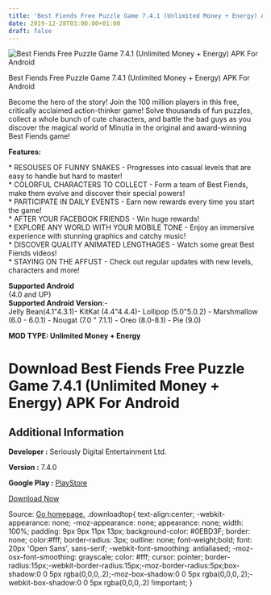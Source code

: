 ```yaml
---
title: 'Best Fiends Free Puzzle Game 7.4.1 (Unlimited Money + Energy) APK For Android'
date: 2019-12-28T03:00:00+01:00
draft: false
---
```


![Best Fiends Free Puzzle Game 7.4.1 (Unlimited Money + Energy) APK For Android](https://i2.wp.com/apkhome.net/wp-content/uploads/2019/11/Best-Fiends-Free-Puzzle-Game.png "Best Fiends Free Puzzle Game 7.4.1 (Unlimited Money + Energy) APK For Android")

  

Best Fiends Free Puzzle Game 7.4.1 (Unlimited Money + Energy) APK For Android

Become the hero of the story! Join the 100 million players in this free, critically acclaimed action-thinker game! Solve thousands of fun puzzles, collect a whole bunch of cute characters, and battle the bad guys as you discover the magical world of Minutia in the original and award-winning Best Fiends game!

**Features:**

\* RESOUSES OF FUNNY SNAKES - Progresses into casual levels that are easy to handle but hard to master!  
\* COLORFUL CHARACTERS TO COLLECT - Form a team of Best Fiends, make them evolve and discover their special powers!  
\* PARTICIPATE IN DAILY EVENTS - Earn new rewards every time you start the game!  
\* AFTER YOUR FACEBOOK FRIENDS - Win huge rewards!  
\* EXPLORE ANY WORLD WITH YOUR MOBILE TONE - Enjoy an immersive experience with stunning graphics and catchy music!  
\* DISCOVER QUALITY ANIMATED LENGTHAGES - Watch some great Best Fiends videos!  
\* STAYING ON THE AFFUST - Check out regular updates with new levels, characters and more!

**Supported Android**  
{4.0 and UP}  
**Supported Android Version**:-  
Jelly Bean(4.1"4.3.1)- KitKat (4.4"4.4.4)- Lollipop (5.0"5.0.2) - Marshmallow (6.0 - 6.0.1) - Nougat (7.0 " 7.1.1) - Oreo (8.0-8.1) - Pie (9.0)

**MOD TYPE: Unlimited Money + Energy**

Download Best Fiends Free Puzzle Game 7.4.1 (Unlimited Money + Energy) APK For Android
======================================================================================

Additional Information
----------------------

**Developer :** Seriously Digital Entertainment Ltd.

**Version :** 7.4.0

**Google Play :** [PlayStore](https://play.google.com/store/apps/details?id=com.Seriously.BestFiends)

  

[Download Now](https://store4app.co/post/best-fiends-free-puzzle-game-7-4-1-unlimited-money-energy-apk-for-android_1574100292)

  
Source: [Go homepage.](https://store4app.co/post/best-fiends-free-puzzle-game-7-4-1-unlimited-money-energy-apk-for-android_1574100292) .downloadtop{ text-align:center; -webkit-appearance: none; -moz-appearance: none; appearance: none; width: 100%; padding: 9px 9px 11px 13px; background-color: #0EBD3F; border: none; color:#fff; border-radius: 3px; outline: none; font-weight;bold; font: 20px 'Open Sans', sans-serif; -webkit-font-smoothing: antialiased; -moz-osx-font-smoothing: grayscale; color: #fff; cursor: pointer; border-radius:15px;-webkit-border-radius:15px;-moz-border-radius:5px;box-shadow:0 0 5px rgba(0,0,0,.2);-moz-box-shadow:0 0 5px rgba(0,0,0,.2);-webkit-box-shadow:0 0 5px rgba(0,0,0,.2) !important; }